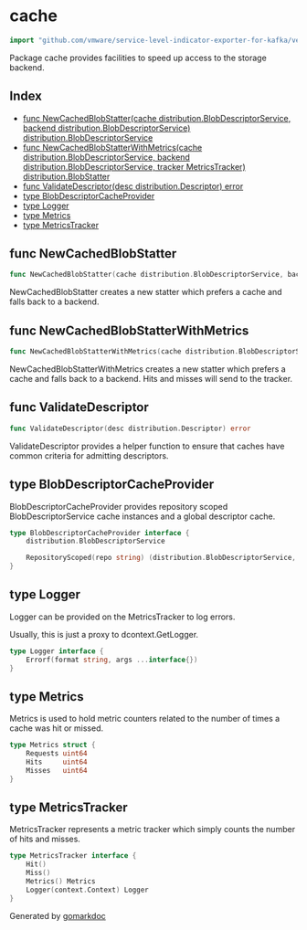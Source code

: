 <!-- Code generated by gomarkdoc. DO NOT EDIT -->

# cache

```go
import "github.com/vmware/service-level-indicator-exporter-for-kafka/vendor/github.com/docker/distribution/registry/storage/cache"
```

Package cache provides facilities to speed up access to the storage backend.

## Index

- [func NewCachedBlobStatter(cache distribution.BlobDescriptorService, backend distribution.BlobDescriptorService) distribution.BlobDescriptorService](<#func-newcachedblobstatter>)
- [func NewCachedBlobStatterWithMetrics(cache distribution.BlobDescriptorService, backend distribution.BlobDescriptorService, tracker MetricsTracker) distribution.BlobStatter](<#func-newcachedblobstatterwithmetrics>)
- [func ValidateDescriptor(desc distribution.Descriptor) error](<#func-validatedescriptor>)
- [type BlobDescriptorCacheProvider](<#type-blobdescriptorcacheprovider>)
- [type Logger](<#type-logger>)
- [type Metrics](<#type-metrics>)
- [type MetricsTracker](<#type-metricstracker>)


## func NewCachedBlobStatter

```go
func NewCachedBlobStatter(cache distribution.BlobDescriptorService, backend distribution.BlobDescriptorService) distribution.BlobDescriptorService
```

NewCachedBlobStatter creates a new statter which prefers a cache and falls back to a backend.

## func NewCachedBlobStatterWithMetrics

```go
func NewCachedBlobStatterWithMetrics(cache distribution.BlobDescriptorService, backend distribution.BlobDescriptorService, tracker MetricsTracker) distribution.BlobStatter
```

NewCachedBlobStatterWithMetrics creates a new statter which prefers a cache and falls back to a backend. Hits and misses will send to the tracker.

## func ValidateDescriptor

```go
func ValidateDescriptor(desc distribution.Descriptor) error
```

ValidateDescriptor provides a helper function to ensure that caches have common criteria for admitting descriptors.

## type BlobDescriptorCacheProvider

BlobDescriptorCacheProvider provides repository scoped BlobDescriptorService cache instances and a global descriptor cache.

```go
type BlobDescriptorCacheProvider interface {
    distribution.BlobDescriptorService

    RepositoryScoped(repo string) (distribution.BlobDescriptorService, error)
}
```

## type Logger

Logger can be provided on the MetricsTracker to log errors.

Usually, this is just a proxy to dcontext.GetLogger.

```go
type Logger interface {
    Errorf(format string, args ...interface{})
}
```

## type Metrics

Metrics is used to hold metric counters related to the number of times a cache was hit or missed.

```go
type Metrics struct {
    Requests uint64
    Hits     uint64
    Misses   uint64
}
```

## type MetricsTracker

MetricsTracker represents a metric tracker which simply counts the number of hits and misses.

```go
type MetricsTracker interface {
    Hit()
    Miss()
    Metrics() Metrics
    Logger(context.Context) Logger
}
```



Generated by [gomarkdoc](<https://github.com/princjef/gomarkdoc>)
